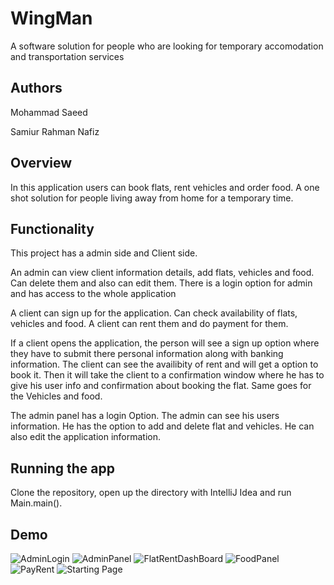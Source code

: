 # WingMan

A software solution for people who are looking for temporary accomodation and transportation services


## Authors

Mohammad Saeed

Samiur Rahman Nafiz


## Overview

In this application users can book flats, rent vehicles and order food. A one shot solution for people living away from home for a temporary time.
## Functionality

This project has a admin side and Client side. 

An admin can view client information details, add flats, vehicles and food. Can delete them and also can edit them. There is a login option for admin and has access to the whole application

A client can sign up for the application. Can check availability of flats, vehicles and food. A client can rent them and do payment for them.

If a client opens the application, the person will see a sign up option where they have to submit there personal information along with banking information. The client can see the availibity of rent and will get a option to book it. Then it will take the client to a confirmation window where he has to give his user info and confirmation about booking the flat. Same goes for the Vehicles and food.

The admin panel has a login Option. The admin can see his users information. He has the option to add and delete flat and vehicles. He can also edit the application information.


## Running the app

Clone the repository, open up the directory with IntelliJ Idea and run Main.main().

## Demo

![AdminLogin](https://github.com/saeflobor/WingMan_OOC1_Project/assets/171501064/2939b3da-de4d-40c3-8bb0-367a86623210)
![AdminPanel](https://github.com/saeflobor/WingMan_OOC1_Project/assets/171501064/eab3c68e-74fc-432a-b766-19bac14e7ed3)
![FlatRentDashBoard](https://github.com/saeflobor/WingMan_OOC1_Project/assets/171501064/4d60521a-10d5-4062-9d30-6f5da949884d)
![FoodPanel](https://github.com/saeflobor/WingMan_OOC1_Project/assets/171501064/435d0ecf-337c-4b3d-ac40-4664f0bb1ba1)
![PayRent](https://github.com/saeflobor/WingMan_OOC1_Project/assets/171501064/1f265772-ff1f-4c9b-b444-b8610920e921)
![Starting Page](https://github.com/saeflobor/WingMan_OOC1_Project/assets/171501064/72ebe3f4-3010-4d04-ac29-3eac6c848f4b)
